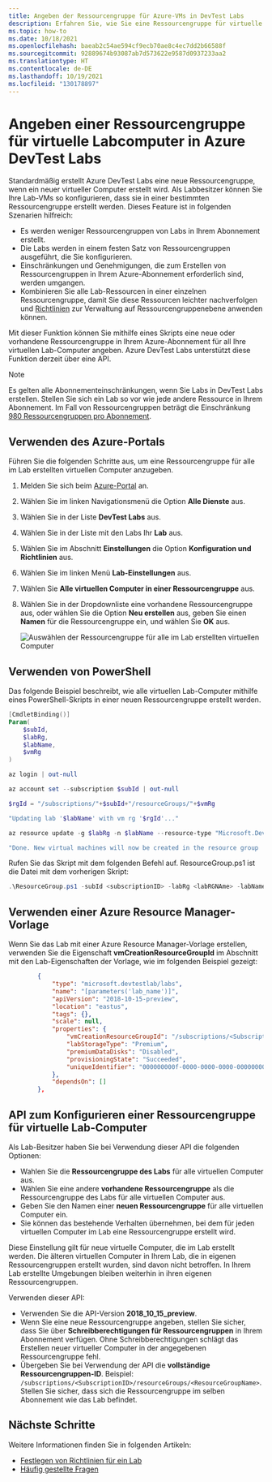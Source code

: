 ```yaml
---
title: Angeben der Ressourcengruppe für Azure-VMs in DevTest Labs
description: Erfahren Sie, wie Sie eine Ressourcengruppe für virtuelle Computer in einem Lab in Azure DevTest Labs angeben.
ms.topic: how-to
ms.date: 10/18/2021
ms.openlocfilehash: baeab2c54ae594cf9ecb70ae8c4ec7dd2b66588f
ms.sourcegitcommit: 92889674b93087ab7d573622e9587d0937233aa2
ms.translationtype: HT
ms.contentlocale: de-DE
ms.lasthandoff: 10/19/2021
ms.locfileid: "130178897"
---
```

# <a name="specify-a-resource-group-for-lab-virtual-machines-in-azure-devtest-labs"></a>Angeben einer Ressourcengruppe für virtuelle Labcomputer in Azure DevTest Labs

Standardmäßig erstellt Azure DevTest Labs eine neue Ressourcengruppe, wenn ein neuer virtueller Computer erstellt wird. Als Labbesitzer können Sie Ihre Lab-VMs so konfigurieren, dass sie in einer bestimmten Ressourcengruppe erstellt werden. Dieses Feature ist in folgenden Szenarien hilfreich:

- Es werden weniger Ressourcengruppen von Labs in Ihrem Abonnement erstellt.
- Die Labs werden in einem festen Satz von Ressourcengruppen ausgeführt, die Sie konfigurieren.
- Einschränkungen und Genehmigungen, die zum Erstellen von Ressourcengruppen in Ihrem Azure-Abonnement erforderlich sind, werden umgangen.
- Kombinieren Sie alle Lab-Ressourcen in einer einzelnen Ressourcengruppe, damit Sie diese Ressourcen leichter nachverfolgen und [Richtlinien](../governance/policy/overview.md) zur Verwaltung auf Ressourcengruppenebene anwenden können.

Mit dieser Funktion können Sie mithilfe eines Skripts eine neue oder vorhandene Ressourcengruppe in Ihrem Azure-Abonnement für all Ihre virtuellen Lab-Computer angeben. Azure DevTest Labs unterstützt diese Funktion derzeit über eine API.

> [!NOTE]
> Es gelten alle Abonnementeinschränkungen, wenn Sie Labs in DevTest Labs erstellen. Stellen Sie sich ein Lab so vor wie jede andere Ressource in Ihrem Abonnement. Im Fall von Ressourcengruppen beträgt die Einschränkung [980 Ressourcengruppen pro Abonnement](../azure-resource-manager/management/azure-subscription-service-limits.md#subscription-limits). 

## <a name="use-azure-portal"></a>Verwenden des Azure-Portals
Führen Sie die folgenden Schritte aus, um eine Ressourcengruppe für alle im Lab erstellten virtuellen Computer anzugeben. 

1. Melden Sie sich beim [Azure-Portal](https://portal.azure.com) an.
2. Wählen Sie im linken Navigationsmenü die Option **Alle Dienste** aus. 
3. Wählen Sie in der Liste **DevTest Labs** aus.
4. Wählen Sie in der Liste mit den Labs Ihr **Lab** aus.  
5. Wählen Sie im Abschnitt **Einstellungen** die Option **Konfiguration und Richtlinien** aus. 
6. Wählen Sie im linken Menü **Lab-Einstellungen** aus. 
7. Wählen Sie **Alle virtuellen Computer in einer Ressourcengruppe** aus. 
8. Wählen Sie in der Dropdownliste eine vorhandene Ressourcengruppe aus, oder wählen Sie die Option **Neu erstellen** aus, geben Sie einen **Namen** für die Ressourcengruppe ein, und wählen Sie **OK** aus. 

    ![Auswählen der Ressourcengruppe für alle im Lab erstellten virtuellen Computer](./media/resource-group-control/select-resource-group.png)

## <a name="use-powershell"></a>Verwenden von PowerShell 
Das folgende Beispiel beschreibt, wie alle virtuellen Lab-Computer mithilfe eines PowerShell-Skripts in einer neuen Ressourcengruppe erstellt werden.

```powershell
[CmdletBinding()]
Param(
    $subId,
    $labRg,
    $labName,
    $vmRg
)

az login | out-null

az account set --subscription $subId | out-null

$rgId = "/subscriptions/"+$subId+"/resourceGroups/"+$vmRg

"Updating lab '$labName' with vm rg '$rgId'..."

az resource update -g $labRg -n $labName --resource-type "Microsoft.DevTestLab/labs" --api-version 2018-10-15-preview --set properties.vmCreationResourceGroupId=$rgId

"Done. New virtual machines will now be created in the resource group '$vmRg'."
```

Rufen Sie das Skript mit dem folgenden Befehl auf. ResourceGroup.ps1 ist die Datei mit dem vorherigen Skript:

```powershell
.\ResourceGroup.ps1 -subId <subscriptionID> -labRg <labRGNAme> -labName <LanName> -vmRg <RGName> 
```

## <a name="use-an-azure-resource-manager-template"></a>Verwenden einer Azure Resource Manager-Vorlage
Wenn Sie das Lab mit einer Azure Resource Manager-Vorlage erstellen, verwenden Sie die Eigenschaft **vmCreationResourceGroupId** im Abschnitt mit den Lab-Eigenschaften der Vorlage, wie im folgenden Beispiel gezeigt:

```json
        {
            "type": "microsoft.devtestlab/labs",
            "name": "[parameters('lab_name')]",
            "apiVersion": "2018-10-15-preview",
            "location": "eastus",
            "tags": {},
            "scale": null,
            "properties": {
                "vmCreationResourceGroupId": "/subscriptions/<SubscriptionID>/resourcegroups/<ResourceGroupName>",
                "labStorageType": "Premium",
                "premiumDataDisks": "Disabled",
                "provisioningState": "Succeeded",
                "uniqueIdentifier": "000000000f-0000-0000-0000-00000000000000"
            },
            "dependsOn": []
        },
```


## <a name="api-to-configure-a-resource-group-for-lab-vms"></a>API zum Konfigurieren einer Ressourcengruppe für virtuelle Lab-Computer
Als Lab-Besitzer haben Sie bei Verwendung dieser API die folgenden Optionen:

- Wahlen Sie die **Ressourcengruppe des Labs** für alle virtuellen Computer aus.
- Wählen Sie eine andere **vorhandene Ressourcengruppe** als die Ressourcengruppe des Labs für alle virtuellen Computer aus.
- Geben Sie den Namen einer **neuen Ressourcengruppe** für alle virtuellen Computer ein.
- Sie können das bestehende Verhalten übernehmen, bei dem für jeden virtuellen Computer im Lab eine Ressourcengruppe erstellt wird.
 
Diese Einstellung gilt für neue virtuelle Computer, die im Lab erstellt werden. Die älteren virtuellen Computer in Ihrem Lab, die in eigenen Ressourcengruppen erstellt wurden, sind davon nicht betroffen. In Ihrem Lab erstellte Umgebungen bleiben weiterhin in ihren eigenen Ressourcengruppen.

Verwenden dieser API:
- Verwenden Sie die API-Version **2018_10_15_preview**.
- Wenn Sie eine neue Ressourcengruppe angeben, stellen Sie sicher, dass Sie über **Schreibberechtigungen für Ressourcengruppen** in Ihrem Abonnement verfügen. Ohne Schreibberechtigungen schlägt das Erstellen neuer virtueller Computer in der angegebenen Ressourcengruppe fehl.
- Übergeben Sie bei Verwendung der API die **vollständige Ressourcengruppen-ID**. Beispiel: `/subscriptions/<SubscriptionID>/resourceGroups/<ResourceGroupName>`. Stellen Sie sicher, dass sich die Ressourcengruppe im selben Abonnement wie das Lab befindet. 


## <a name="next-steps"></a>Nächste Schritte
Weitere Informationen finden Sie in folgenden Artikeln: 

- [Festlegen von Richtlinien für ein Lab](devtest-lab-set-lab-policy.md)
- [Häufig gestellte Fragen](devtest-lab-faq.yml)
